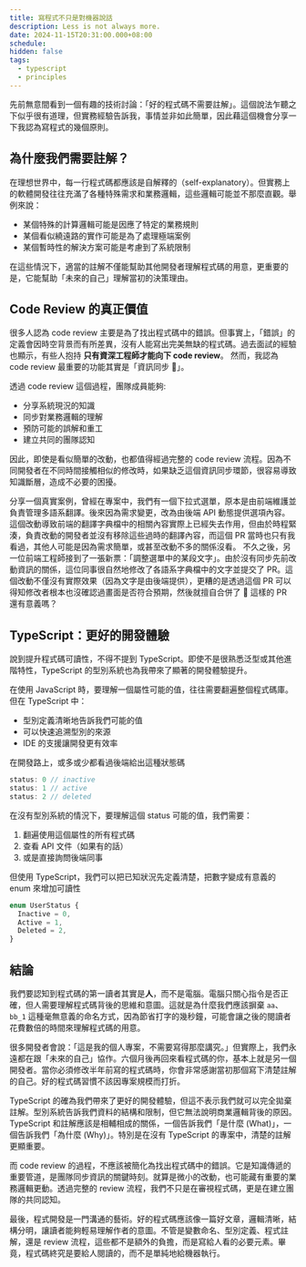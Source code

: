 ```yaml
---
title: 寫程式不只是對機器說話
description: Less is not always more.
date: 2024-11-15T20:31:00.000+08:00
schedule:
hidden: false
tags:
  - typescript
  - principles
---
```


先前無意間看到一個有趣的技術討論：「好的程式碼不需要註解」。這個說法乍聽之下似乎很有道理，但實務經驗告訴我，事情並非如此簡單，因此藉這個機會分享一下我認為寫程式的幾個原則。

## 為什麼我們需要註解？

在理想世界中，每一行程式碼都應該是自解釋的（self-explanatory）。但實務上的軟體開發往往充滿了各種特殊需求和業務邏輯，這些邏輯可能並不那麼直觀。舉例來說：

- 某個特殊的計算邏輯可能是因應了特定的業務規則
- 某個看似繞遠路的實作可能是為了處理極端案例
- 某個暫時性的解決方案可能是考慮到了系統限制

在這些情況下，適當的註解不僅能幫助其他開發者理解程式碼的用意，更重要的是，它能幫助「未來的自己」理解當初的決策理由。

## Code Review 的真正價值

很多人認為 code review 主要是為了找出程式碼中的錯誤。但事實上，「錯誤」的定義會因時空背景而有所差異，沒有人能寫出完美無缺的程式碼。過去面試的經驗也顯示，有些人抱持 **只有資深工程師才能向下 code review**。
然而，我認為 code review 最重要的功能其實是「資訊同步 🔁」。

透過 code review 這個過程，團隊成員能夠:

- 分享系統現況的知識
- 同步對業務邏輯的理解
- 預防可能的誤解和重工
- 建立共同的團隊認知

因此，即使是看似簡單的改動，也都值得經過完整的 code review 流程。因為不同開發者在不同時間接觸相似的修改時，如果缺乏這個資訊同步環節，很容易導致知識斷層，造成不必要的困擾。

分享一個真實案例，曾經在專案中，我們有一個下拉式選單，原本是由前端維護並負責管理多語系翻譯。後來因為需求變更，改為由後端 API 動態提供選項內容。這個改動導致前端的翻譯字典檔中的相關內容實際上已經失去作用，但由於時程緊湊，負責改動的開發者並沒有移除這些過時的翻譯內容，而這個 PR 當時也只有我看過，其他人可能是因為需求簡單，或甚至改動不多的關係沒看。
不久之後，另一位前端工程師接到了一張新票：「調整選單中的某段文字」。由於沒有同步先前改動資訊的關係，這位同事很自然地修改了各語系字典檔中的文字並提交了 PR。這個改動不僅沒有實際效果（因為文字是由後端提供），更糟的是透過這個 PR 可以得知修改者根本也沒確認過畫面是否符合預期，然後就擅自合併了 🤯 這樣的 PR 還有意義嗎？

## TypeScript：更好的開發體驗

說到提升程式碼可讀性，不得不提到 TypeScript。即使不是很熟悉泛型或其他進階特性，TypeScript 的型別系統也為我帶來了顯著的開發體驗提升。

在使用 JavaScript 時，要理解一個屬性可能的值，往往需要翻遍整個程式碼庫。但在 TypeScript 中：

- 型別定義清晰地告訴我們可能的值
- 可以快速追溯型別的來源
- IDE 的支援讓開發更有效率

在開發路上，或多或少都看過後端給出這種狀態碼

```jsx
status: 0 // inactive
status: 1 // active
status: 2 // deleted
```

在沒有型別系統的情況下，要理解這個 status 可能的值，我們需要：

1. 翻遍使用這個屬性的所有程式碼
2. 查看 API 文件（如果有的話）
3. 或是直接詢問後端同事

但使用 TypeScript，我們可以把已知狀況先定義清楚，把數字變成有意義的 enum 來增加可讀性

```jsx
enum UserStatus {
  Inactive = 0,
  Active = 1,
  Deleted = 2,
}
```

## 結論

我們要認知到程式碼的第一讀者其實是**人**，而不是電腦。電腦只關心指令是否正確，但人需要理解程式碼背後的思維和意圖。這就是為什麼我們應該摒棄 `aa`、`bb_1` 這種毫無意義的命名方式，因為節省打字的幾秒鐘，可能會讓之後的閱讀者花費數倍的時間來理解程式碼的用意。

很多開發者會說：「這是我的個人專案，不需要寫得那麼講究。」但實際上，我們永遠都在跟「未來的自己」協作。六個月後再回來看程式碼的你，基本上就是另一個開發者。當你必須修改半年前寫的程式碼時，你會非常感謝當初那個寫下清楚註解的自己。好的程式碼習慣不該因專案規模而打折。

TypeScript 的確為我們帶來了更好的開發體驗，但這不表示我們就可以完全拋棄註解。型別系統告訴我們資料的結構和限制，但它無法說明商業邏輯背後的原因。TypeScript 和註解應該是相輔相成的關係，一個告訴我們「是什麼 (What)」，一個告訴我們「為什麼 (Why)」。特別是在沒有 TypeScript 的專案中，清楚的註解更顯重要。

而 code review 的過程，不應該被簡化為找出程式碼中的錯誤。它是知識傳遞的重要管道，是團隊同步資訊的關鍵時刻。就算是微小的改動，也可能藏有重要的業務邏輯更動。透過完整的 review 流程，我們不只是在審視程式碼，更是在建立團隊的共同認知。

最後，程式開發是一門溝通的藝術。好的程式碼應該像一篇好文章，邏輯清晰，結構分明，讓讀者能夠輕易理解作者的意圖。不管是變數命名、型別定義、程式註解，還是 review 流程，這些都不是額外的負擔，而是寫給人看的必要元素。畢竟，程式碼終究是要給人閱讀的，而不是單純地給機器執行。